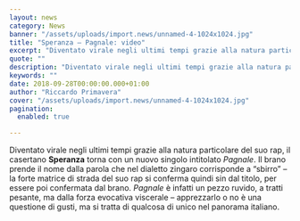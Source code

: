 ```yaml
---
layout: news
category: News
banner: "/assets/uploads/import.news/unnamed-4-1024x1024.jpg"
title: "Speranza – Pagnale: video"
excerpt: "Diventato virale negli ultimi tempi grazie alla natura particolare del suo rap, il casertano Speranza torna con un nuovo singolo intitolato Pagnale. Il brano prende il nome dalla parola che nel dialetto zingaro corrisponde a “sbirro” – la forte matrice di strada del suo rap si conferma quindi sin dal titolo, per essere poi confermata [&hellip"
quote: ""
description: "Diventato virale negli ultimi tempi grazie alla natura particolare del suo rap, il casertano Speranza torna con un nuovo singolo intitolato Pagnale. Il brano prende il nome dalla parola che nel dialetto zingaro corrisponde a “sbirro” – la forte matrice di strada del suo rap si conferma quindi sin dal titolo, per essere poi confermata [&hellip"
keywords: ""
date: 2018-09-28T00:00:00.000+01:00
author: "Riccardo Primavera"
cover: "/assets/uploads/import.news/unnamed-4-1024x1024.jpg"
pagination:
  enabled: true

---
```


Diventato virale negli ultimi tempi grazie alla natura particolare del suo rap, il casertano **Speranza** torna con un nuovo singolo intitolato _Pagnale_. Il brano prende il nome dalla parola che nel dialetto zingaro corrisponde a “sbirro” – la forte matrice di strada del suo rap si conferma quindi sin dal titolo, per essere poi confermata dal brano. _Pagnale_ è infatti un pezzo ruvido, a tratti pesante, ma dalla forza evocativa viscerale – apprezzarlo o no è una questione di gusti, ma si tratta di qualcosa di unico nel panorama italiano.